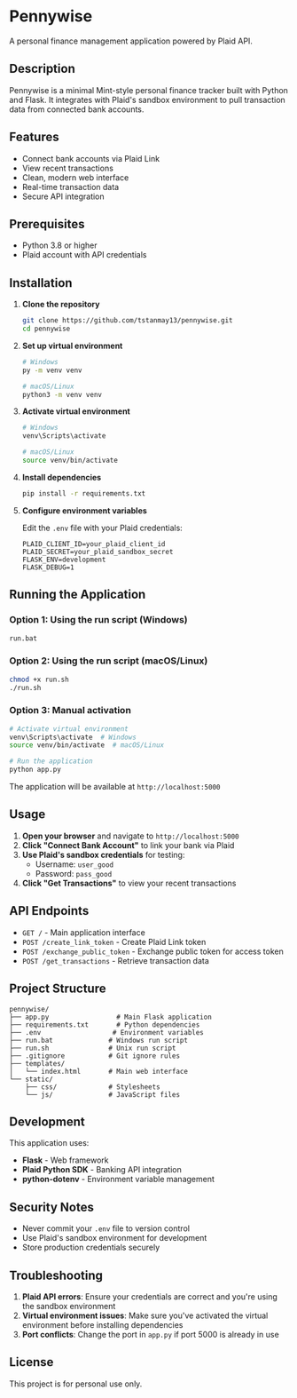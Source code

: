 # Pennywise

A personal finance management application powered by Plaid API.

## Description

Pennywise is a minimal Mint-style personal finance tracker built with Python and Flask. It integrates with Plaid's sandbox environment to pull transaction data from connected bank accounts.

## Features

- Connect bank accounts via Plaid Link
- View recent transactions
- Clean, modern web interface
- Real-time transaction data
- Secure API integration

## Prerequisites

- Python 3.8 or higher
- Plaid account with API credentials

## Installation

1. **Clone the repository**
   ```bash
   git clone https://github.com/tstanmay13/pennywise.git
   cd pennywise
   ```

2. **Set up virtual environment**
   ```bash
   # Windows
   py -m venv venv
   
   # macOS/Linux
   python3 -m venv venv
   ```

3. **Activate virtual environment**
   ```bash
   # Windows
   venv\Scripts\activate
   
   # macOS/Linux
   source venv/bin/activate
   ```

4. **Install dependencies**
   ```bash
   pip install -r requirements.txt
   ```

5. **Configure environment variables**
   
   Edit the `.env` file with your Plaid credentials:
   ```
   PLAID_CLIENT_ID=your_plaid_client_id
   PLAID_SECRET=your_plaid_sandbox_secret
   FLASK_ENV=development
   FLASK_DEBUG=1
   ```

## Running the Application

### Option 1: Using the run script (Windows)
```bash
run.bat
```

### Option 2: Using the run script (macOS/Linux)
```bash
chmod +x run.sh
./run.sh
```

### Option 3: Manual activation
```bash
# Activate virtual environment
venv\Scripts\activate  # Windows
source venv/bin/activate  # macOS/Linux

# Run the application
python app.py
```

The application will be available at `http://localhost:5000`

## Usage

1. **Open your browser** and navigate to `http://localhost:5000`
2. **Click "Connect Bank Account"** to link your bank via Plaid
3. **Use Plaid's sandbox credentials** for testing:
   - Username: `user_good`
   - Password: `pass_good`
4. **Click "Get Transactions"** to view your recent transactions

## API Endpoints

- `GET /` - Main application interface
- `POST /create_link_token` - Create Plaid Link token
- `POST /exchange_public_token` - Exchange public token for access token
- `POST /get_transactions` - Retrieve transaction data

## Project Structure

```
pennywise/
├── app.py                 # Main Flask application
├── requirements.txt       # Python dependencies
├── .env                  # Environment variables
├── run.bat              # Windows run script
├── run.sh               # Unix run script
├── .gitignore           # Git ignore rules
├── templates/
│   └── index.html       # Main web interface
└── static/
    ├── css/             # Stylesheets
    └── js/              # JavaScript files
```

## Development

This application uses:
- **Flask** - Web framework
- **Plaid Python SDK** - Banking API integration
- **python-dotenv** - Environment variable management

## Security Notes

- Never commit your `.env` file to version control
- Use Plaid's sandbox environment for development
- Store production credentials securely

## Troubleshooting

1. **Plaid API errors**: Ensure your credentials are correct and you're using the sandbox environment
2. **Virtual environment issues**: Make sure you've activated the virtual environment before installing dependencies
3. **Port conflicts**: Change the port in `app.py` if port 5000 is already in use

## License

This project is for personal use only. 